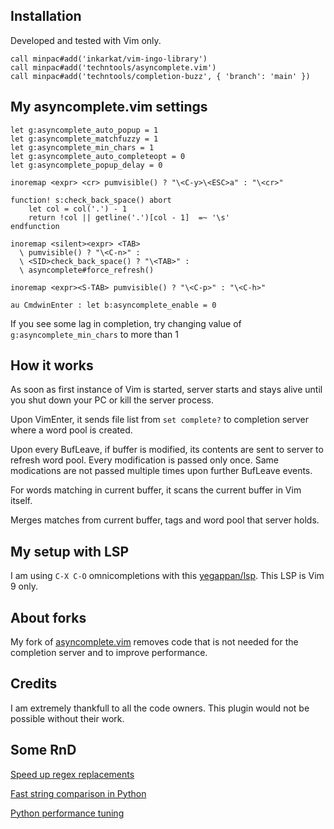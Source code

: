 ## Installation

Developed and tested with Vim only.

``` vim script
call minpac#add('inkarkat/vim-ingo-library')
call minpac#add('techntools/asyncomplete.vim')
call minpac#add('techntools/completion-buzz', { 'branch': 'main' })
```

## My asyncomplete.vim settings

```vim script
let g:asyncomplete_auto_popup = 1
let g:asyncomplete_matchfuzzy = 1
let g:asyncomplete_min_chars = 1
let g:asyncomplete_auto_completeopt = 0
let g:asyncomplete_popup_delay = 0

inoremap <expr> <cr> pumvisible() ? "\<C-y>\<ESC>a" : "\<cr>"

function! s:check_back_space() abort
    let col = col('.') - 1
    return !col || getline('.')[col - 1]  =~ '\s'
endfunction

inoremap <silent><expr> <TAB>
  \ pumvisible() ? "\<C-n>" :
  \ <SID>check_back_space() ? "\<TAB>" :
  \ asyncomplete#force_refresh()

inoremap <expr><S-TAB> pumvisible() ? "\<C-p>" : "\<C-h>"

au CmdwinEnter : let b:asyncomplete_enable = 0
```

If you see some lag in completion, try changing value of ```g:asyncomplete_min_chars``` to more than 1

## How it works

As soon as first instance of Vim is started, server starts and stays alive until you shut down your PC or kill the server process.

Upon VimEnter, it sends file list from ```set complete?``` to completion server where a word pool is created.

Upon every BufLeave, if buffer is modified, its contents are sent to server to refresh word pool. Every modification is passed only once. Same modications are not passed multiple times upon further BufLeave events.

For words matching in current buffer, it scans the current buffer in Vim itself.

Merges matches from current buffer, tags and word pool that server holds.

## My setup with LSP

I am using ```C-X C-O``` omnicompletions with this [yegappan/lsp](https://github.com/yegappan/lsp). This LSP is Vim 9 only.

## About forks
My fork of [asyncomplete.vim](https://github.com/prabirshrestha/asyncomplete.vim) removes code that is not needed for the completion server and to improve performance.

## Credits

I am extremely thankfull to all the code owners. This plugin would not be possible without their work.

## Some RnD 

[Speed up regex replacements](https://stackoverflow.com/questions/42742810/speed-up-millions-of-regex-replacements-in-python-3)

[Fast string comparison in Python](https://stackoverflow.com/questions/49950747/why-is-string-comparison-so-fast-in-python)

[Python performance tuning](https://stackify.com/20-simple-python-performance-tuning-tips/#:~:text=18.%20Don%E2%80%99t%20construct%20a%20set%20for%20a%20conditional.)
